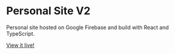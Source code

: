 # Personal Site V2

Personal site hosted on Google Firebase and build with React and TypeScript.

[View it live!](https://bradylenz.com)

